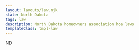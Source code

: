 ```yaml
---
layout: layouts/law.njk
state: North Dakota
tags: law
description: North Dakota homeowners association hoa laws
templateClass: tmpl-law
---
```


ND